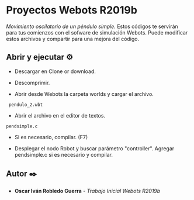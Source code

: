 # Proyectos Webots R2019b
_Movimiento oscilatorio de un péndulo simple._
Estos códigos te servirán para tus comienzos con el sofware de simulación Webots.
Puede modificar estos archivos y compartir para una mejora del código.

## Abrir y ejecutar ⚙️
* Descargar en Clone or download.

* Descomprimir.

* Abrir desde Webots la carpeta worlds y cargar el archivo.
```
 pendulo_2.wbt
```

* Abrir el archivo en el editor de textos.
```
pendsimple.c
```

* Si es necesario, compilar. (F7)

* Desplegar el nodo Robot y buscar parámetro "controller". Agregar pendsimple.c si es necesario y compilar.

## Autor ✒️

* **Oscar Iván Robledo Guerra** - *Trabajo Inicial Webots R2019b*  
